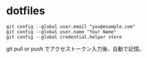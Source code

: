 # dotfiles

```
git config --global user.email "you@example.com"
git config --global user.name "Your Name"
git config --global credential.helper store
```
git pull or push でアクセストークン入力後、自動で記憶。

